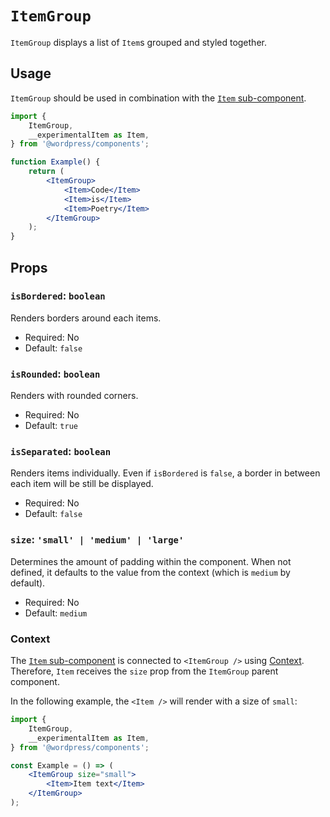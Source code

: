 # `ItemGroup`

`ItemGroup` displays a list of `Item`s grouped and styled together.

## Usage

`ItemGroup` should be used in combination with the [`Item` sub-component](/packages/components/src/item-group/item/README.md).

```jsx
import {
	ItemGroup,
	__experimentalItem as Item,
} from '@wordpress/components';

function Example() {
	return (
		<ItemGroup>
			<Item>Code</Item>
			<Item>is</Item>
			<Item>Poetry</Item>
		</ItemGroup>
	);
}
```

## Props

### `isBordered`: `boolean`

Renders borders around each items.

- Required: No
- Default: `false`

### `isRounded`: `boolean`

Renders with rounded corners.

- Required: No
- Default: `true`

### `isSeparated`: `boolean`

Renders items individually. Even if `isBordered` is `false`, a border in between each item will be still be displayed.

- Required: No
- Default: `false`

### `size`: `'small' | 'medium' | 'large'`

Determines the amount of padding within the component.
When not defined, it defaults to the value from the context (which is `medium` by default).

- Required: No
- Default: `medium`

### Context

The [`Item` sub-component](/packages/components/src/item-group/item/README.md) is connected to `<ItemGroup />` using [Context](https://reactjs.org/docs/context.html). Therefore, `Item` receives the `size` prop from the `ItemGroup` parent component.

In the following example, the `<Item />` will render with a size of `small`:

```jsx
import {
	ItemGroup,
	__experimentalItem as Item,
} from '@wordpress/components';

const Example = () => (
	<ItemGroup size="small">
		<Item>Item text</Item>
	</ItemGroup>
);
```
